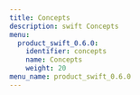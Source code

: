 ```yaml
---
title: Concepts
description: swift Concepts
menu:
  product_swift_0.6.0:
    identifier: concepts
    name: Concepts
    weight: 20
menu_name: product_swift_0.6.0
---
```

